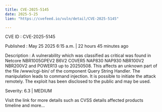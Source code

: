 ```yaml
---
title: CVE-2025-5145
date: 2025-5-25
lien: "https://cvefeed.io/vuln/detail/CVE-2025-5145"

---
```


CVE ID : CVE-2025-5145

Published :  May 25
2025
6:15 a.m. | 22 hours
45 minutes ago

Description : A vulnerability
which was classified as critical
was found in Netcore NBR1005GPEV2
B6V2
COVER5
NAP830
NAP930
NBR100V2
NBR200V2 and POWER13 up to 20250508. This affects an unknown part of the file /www/cgi-bin/ of the component Query String Handler. The manipulation leads to command injection. It is possible to initiate the attack remotely. The exploit has been disclosed to the public and may be used.

Severity: 6.3 | MEDIUM

Visit the link for more details
such as CVSS details
affected products
timeline
and more...
